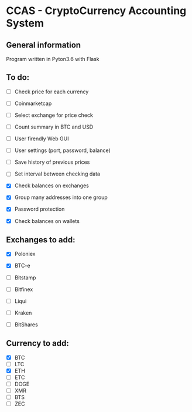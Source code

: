 # CCAS - CryptoCurrency Accounting System

## General information 
Program written in Pyton3.6 with Flask

## To do: 
- [ ] Check price for each currency
- [ ] Coinmarketcap
- [ ] Select exchange for price check
- [ ] Count summary in BTC and USD
- [ ] User firendly Web GUI
- [ ] User settings (port, password, balance)
- [ ] Save history of previous prices
- [ ] Set interval between checking data
- [x] Check balances on exchanges
- [X] Group many addresses into one group
- [X] Password protection
- [x] Check balances on wallets


## Exchanges to add:
- [X] Poloniex
- [X] BTC-e
- [ ] Bitstamp
- [ ] Bitfinex
- [ ] Liqui
- [ ] Kraken
- [ ] BitShares


## Currency to add:
- [X] BTC
- [ ] LTC
- [X] ETH
- [ ] ETC
- [ ] DOGE
- [ ] XMR
- [ ] BTS
- [ ] ZEC
